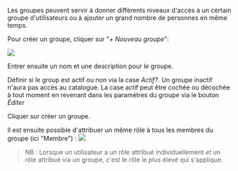 Les groupes peuvent servir à donner différents niveaux d'accès à un certain groupe d'utilisateurs ou à ajouter un grand nombre de personnes en même temps.

Pour créer un groupe, cliquer sur "*+ Nouveau groupe*":

 ![](assets/setup/new_usergroup.png)

 Entrer ensuite un nom et une description pour le groupe.
 
 Définir si le group est actif ou non via la case *Actif?*. Un groupe inactif n'aura pas accès au catalogue. La case actif peut être cochée ou décochée à tout moment en revenant dans les paramètres du groupe via le bouton *Éditer*


 Cliquer sur créer un groupe.

  Il est ensuite possible d'attribuer un même rôle à tous les membres du groupe (ici "Membre") : 
 ![](assets/setup/usergroup_member.png)

 > NB : Lorsque un utilisateur a un rôle attribué individuellement *et* un rôle attribué via un groupe, c'est le rôle le plus élevé qui s'applique.
